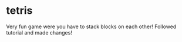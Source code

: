 # tetris
Very fun game were you have to stack blocks on each other! Followed tutorial and made changes! 
